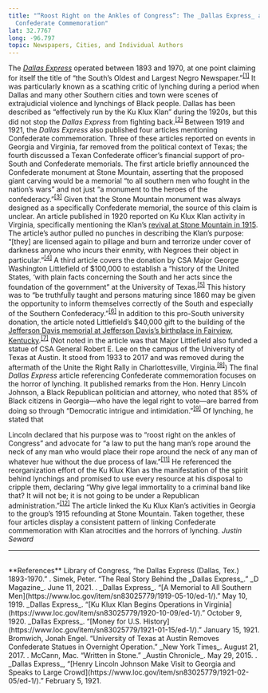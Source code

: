 ```yaml
---
title: "“Roost Right on the Ankles of Congress”: The _Dallas Express_ and
  Confederate Commemoration"
lat: 32.7767
long: -96.797
topic: Newspapers, Cities, and Individual Authors
---
```

The [_Dallas Express_](https://www.loc.gov/item/sn83025779/?st=calendar&year=1919) operated between 1893 and 1970, at one point claiming for itself the title of “the South’s Oldest and Largest Negro Newspaper.”<sup>[[1]](#footnote-1)</sup> It was particularly known as a scathing critic of lynching during a period when Dallas and many other Southern cities and town were scenes of extrajudicial violence and lynchings of Black people. Dallas has been described as “effectively run by the Ku Klux Klan” during the 1920s, but this did not stop the _Dallas Express_ from fighting back.<sup>[[2]](#footnote-2)</sup> Between 1919 and 1921, the _Dallas Express_ also published four articles mentioning Confederate commemoration. Three of these articles reported on events in Georgia and Virginia, far removed from the political context of Texas; the fourth discussed a Texan Confederate officer’s financial support of pro-South and Confederate memorials.
The first article briefly announced the Confederate monument at Stone Mountain, asserting that the proposed giant carving would be a memorial “to all southern men who fought in the nation’s wars” and not just “a monument to the heroes of the confederacy.”<sup>[[3]](#footnote-3)</sup> Given that the Stone Mountain monument was always designed as a specifically Confederate memorial, the source of this claim is unclear. An article published in 1920 reported on Ku Klux Klan activity in Virginia, specifically mentioning the Klan’s [revival at Stone Mountain in 1915](https://falseimage.pennds.org/essay/the-birthplace-of-the-klan/). The article’s author pulled no punches in describing the Klan’s purpose: “[they] are licensed again to pillage and burn and terrorize under cover of darkness anyone who incurs their enmity, with Negroes their object in particular.”<sup>[[4]](#footnote-4)</sup>
A third article covers the donation by CSA Major George Washington Littlefield of $100,000 to establish a “history of the United States, ‘with plain facts concerning the South and her acts since the foundation of the government” at the University of Texas.<sup>[[5]](#footnote-5)</sup> This history was to “be truthfully taught and persons maturing since 1860 may be given the opportunity to inform themselves correctly of the South and especially of the Southern Confederacy.”<sup>[[6]](#footnote-6)</sup> In addition to this pro-South university donation, the article noted Littlefield’s $40,000 gift to the building of the [Jefferson Davis memorial at Jefferson Davis’s birthplace in Fairview, Kentucky](https://falseimage.pennds.org/essay/fairview,-ky-monument-to-davis/).<sup>[[7]](#footnote-7)</sup> (Not noted in the article was that Major Littlefield also funded a statue of CSA General Robert E. Lee on the campus of the University of Texas at Austin. It stood from 1933 to 2017 and was removed during the aftermath of the Unite the Right Rally in Charlottesville, Virginia.<sup>[[8]](#footnote-8)</sup>)
The final _Dallas Express_ article referencing Confederate commemoration focuses on the horror of lynching. It published remarks from the Hon. Henry Lincoln Johnson, a Black Republican politician and attorney, who noted that 85% of Black citizens in Georgia—who have the legal right to vote—are barred from doing so through “Democratic intrigue and intimidation.”<sup>[[9]](#footnote-9)</sup> Of lynching, he stated that

Lincoln declared that his purpose was to “roost right on the ankles of Congress” and advocate for “a law to put the hang man’s rope around the neck of any man who would place their rope around the neck of any man of whatever hue without the due process of law.”<sup>[[11]](#footnote-11)</sup> He referenced the reorganization effort of the Ku Klux Klan as the manifestation of the spirit behind lynchings and promised to use every resource at his disposal to cripple them, declaring “Why give legal immortality to a criminal band like that? It will not be; it is not going to be under a Republican administration.”<sup>[[12]](#footnote-12)</sup>
The article linked the Ku Klux Klan’s activities in Georgia to the group’s 1915 refounding at Stone Mountain. Taken together, these four articles display a consistent pattern of linking Confederate commemoration with Klan atrocities and the horrors of lynching.
_Justin Seward_
<br>
<hr>
<br>
**References**
Library of Congress, “he Dallas Express (Dallas, Tex.) 1893-1970.” .
Simek, Peter. “The Real Story Behind the _Dallas Express_.” _D Magazine_. June 11, 2021. .
_Dallas Express_. “[A Memorial to All Southern Men](https://www.loc.gov/item/sn83025779/1919-05-10/ed-1/).” May 10, 1919.
_Dallas Express_. “[Ku Klux Klan Begins Operations in Virginia](https://www.loc.gov/item/sn83025779/1920-10-09/ed-1/).” October 9, 1920.
_Dallas Express_. “[Money for U.S. History](https://www.loc.gov/item/sn83025779/1921-01-15/ed-1/).” January 15, 1921.
Bromwich, Jonah Engel. “University of Texas at Austin Removes Confederate Statues in Overnight Operation.” _New York Times_. August 21, 2017. .
McCann, Mac. “Written in Stone.” _Austin Chronicle_. May 29, 2015. .
_Dallas Express_, “[Henry Lincoln Johnson Make Visit to Georgia and Speaks to Large Crowd](https://www.loc.gov/item/sn83025779/1921-02-05/ed-1/).” February 5, 1921.
